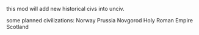 this mod will add new historical civs into unciv.

some planned civilizations:
Norway
Prussia
Novgorod
Holy Roman Empire
Scotland
